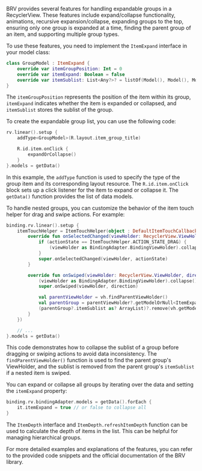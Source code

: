 BRV provides several features for handling expandable groups in a RecyclerView. These features include expand/collapse functionality, animations, recursive expansion/collapse, expanding groups to the top, ensuring only one group is expanded at a time, finding the parent group of an item, and supporting multiple group types.

To use these features, you need to implement the `ItemExpand` interface in your model class:

```kotlin
class GroupModel : ItemExpand {
    override var itemGroupPosition: Int = 0
    override var itemExpand: Boolean = false
    override var itemSublist: List<Any?>? = listOf(Model(), Model(), Model(), Model())
}
```

The `itemGroupPosition` represents the position of the item within its group, `itemExpand` indicates whether the item is expanded or collapsed, and `itemSublist` stores the sublist of the group.

To create the expandable group list, you can use the following code:

```kotlin
rv.linear().setup {
    addType<GroupModel>(R.layout.item_group_title)

    R.id.item.onClick {
        expandOrCollapse()
    }
}.models = getData()
```

In this example, the `addType` function is used to specify the type of the group item and its corresponding layout resource. The `R.id.item.onClick` block sets up a click listener for the item to expand or collapse it. The `getData()` function provides the list of data models.

To handle nested groups, you can customize the behavior of the item touch helper for drag and swipe actions. For example:

```kotlin
binding.rv.linear().setup {
    itemTouchHelper = ItemTouchHelper(object : DefaultItemTouchCallback() {
        override fun onSelectedChanged(viewHolder: RecyclerView.ViewHolder?, actionState: Int) {
            if (actionState == ItemTouchHelper.ACTION_STATE_DRAG) {
                (viewHolder as BindingAdapter.BindingViewHolder).collapse()
            }
            super.onSelectedChanged(viewHolder, actionState)
        }

        override fun onSwiped(viewHolder: RecyclerView.ViewHolder, direction: Int) {
            (viewHolder as BindingAdapter.BindingViewHolder).collapse()
            super.onSwiped(viewHolder, direction)

            val parentViewHolder = vh.findParentViewHolder()
            val parentGroup = parentViewHolder?.getModelOrNull<ItemExpand>()
            (parentGroup?.itemSublist as? ArrayList)?.remove(vh.getModelOrNull())
        }
    })

    // ...
}.models = getData()
```

This code demonstrates how to collapse the sublist of a group before dragging or swiping actions to avoid data inconsistency. The `findParentViewHolder()` function is used to find the parent group's ViewHolder, and the sublist is removed from the parent group's `itemSublist` if a nested item is swiped.

You can expand or collapse all groups by iterating over the data and setting the `itemExpand` property:

```kotlin
binding.rv.bindingAdapter.models = getData().forEach {
    it.itemExpand = true // or false to collapse all
}
```

The `ItemDepth` interface and `ItemDepth.refreshItemDepth` function can be used to calculate the depth of items in the list. This can be helpful for managing hierarchical groups.

For more detailed examples and explanations of the features, you can refer to the provided code snippets and the official documentation of the BRV library.